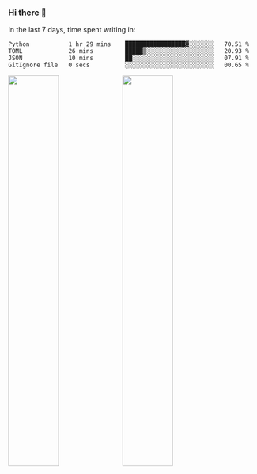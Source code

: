 ### Hi there 👋

In the last 7 days, time spent writing in:

<!--START_SECTION:waka-->

```text
Python           1 hr 29 mins    █████████████████▓░░░░░░░   70.51 %
TOML             26 mins         █████▒░░░░░░░░░░░░░░░░░░░   20.93 %
JSON             10 mins         ██░░░░░░░░░░░░░░░░░░░░░░░   07.91 %
GitIgnore file   0 secs          ░░░░░░░░░░░░░░░░░░░░░░░░░   00.65 %
```

<!--END_SECTION:waka-->

<img src="https://wakatime.com/share/@jimtje/5d0c92de-08f8-4a72-8f2f-6a9693d1e318.svg" width=45% height=45%> <img src="https://wakatime.com/share/@jimtje/501498ae-bda5-4da7-a89d-b40bcdd5556d.svg" width=45% height=45%>
